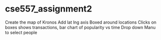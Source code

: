 # cse557_assignment2


Create the map of Kronos
Add lat lng axis
Boxed around locations
Clicks on boxes shows transactions, bar chart of popularity vs time
Drop down Manu to select people 